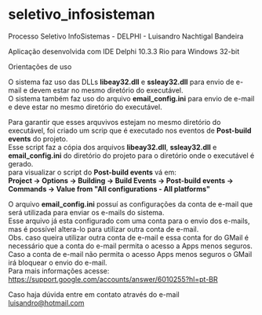 # seletivo_infosisteman

Processo Seletivo InfoSistemas - DELPHI - Luisandro Nachtigal Bandeira

Aplicação desenvolvida com IDE Delphi 10.3.3 Rio para Windows 32-bit

Orientações de uso

O sistema faz uso das DLLs <b>libeay32.dll</b> e <b>ssleay32.dll</b> para envio de e-mail e devem estar no mesmo diretório do executável.</br>
O sistema também faz uso do arquivo <b>email_config.ini</b> para envio de e-mail e deve estar no mesmo diretório do executável.</br>

Para garantir que esses arquvivos estejam no mesmo diretório do executável, foi criado um scrip que é executado nos eventos de <b>Post-build events</b> do projeto.</br>
Esse script faz a cópia dos arquivos <b>libeay32.dll</b>, <b>ssleay32.dll</b> e <b>email_config.ini</b> do diretório do projeto para o diretório onde o executável é gerado.</br>
para visualizar o script do <b>Post-build events</b> vá em:</br> 
<b>Project -> Options -> Building -> Build Events -> Post-build events -> Commands -> Value from "All configurations - All platforms"</b>

O arquivo <b>email_config.ini</b> possuí as configurações da conta de e-mail que será utilizada para enviar os e-mails do sistema.</br>
Esse arquivo já esta configurado com uma conta para o envio dos e-mails, mas é possível altera-lo para utilizar outra conta de e-mail.</br>
Obs. caso queira utilizar outra conta de e-mail e essa conta for do GMail é necessário que a conta do e-mail permita o acesso a Apps menos seguros.</br>
Caso a conta de e-mail não permita o acesso Apps menos seguros o GMail irá bloquear o envio do e-mail.</br> 
Para mais informações acesse: https://support.google.com/accounts/answer/6010255?hl=pt-BR

Caso haja dúvida entre em contato através do e-mail luisandro@hotmail.com

